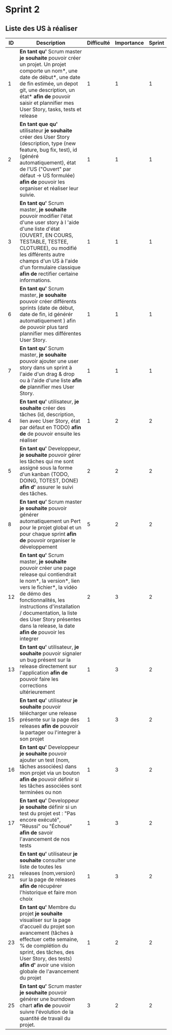 # Sprint 2

## Liste des US à réaliser

| ID | Description | Difficulté | Importance | Sprint |
| --- | -------------------------------------------------------------------------------------------------------------------------------------------------------------------------------------------------------------------------------------------------------------------------------------------------------------------------------- | ---------- | ---------- | ------ |
| 1 | **En tant qu'** Scrum master **je souhaite** pouvoir créer un projet. Un projet comporte un nom\*, une date de début*, une date de fin estimée, un depot git, une description, un état* **afin de** pouvoir saisir et plannifier mes User Story, tasks, tests et release | 1 | 1 | 1|
| 2 | **En tant que qu'** utilisateur **je souhaite** créer des User Story (description, type (new feature, bug fix, test), id (généré automatiquement), état de l'US ("Ouvert" par défaut -> US formulée) **afin de** pouvoir les organiser et réaliser leur suivie. | 1 | 1 | 1|
| 3 | **En tant qu'** Scrum master, **je souhaite** pouvoir modifier l'état d'une user story à l 'aide d'une liste d'état (OUVERT, EN COURS, TESTABLE, TESTEE, CLOTUREE), ou modifié les différents autre champs d'un US à l'aide d'un formulaire classique **afin de** rectifier certaine informations. | 1 | 1 | 1|
| 6 | **En tant qu'** Scrum master, **je souhaite** pouvoir créer différents sprints (date de début, date de fin, id générér automatiquement ) afin de pouvoir plus tard plannifier mes différentes User Story. | 1 | 1 | 1 |
| 7 | **En tant qu’** Scrum master, **je souhaite** pouvoir ajouter une user story dans un sprint à l'aide d'un drag & drop ou à l'aide d'une liste **afin de** plannifier mes User Story. | 1 | 1 | 1 |
| 4 | **En tant qu'** utilisateur, **je souhaite** créer des tâches (id, description, lien avec User Story, état par défaut en TODO) **afin de** de pouvoir ensuite les réaliser | 1 | 2 | 2|
| 5 | **En tant qu'** Developpeur, **je souhaite** pouvoir gérer les tâches qui me sont assigné sous la forme d'un kanban (TODO, DOING, TOTEST, DONE) **afin d'** assurer le suivi des tâches. | 2 | 2 | 2|
| 8 | **En tant qu’** Scrum master **je souhaite** pouvoir générer automatiquement un Pert pour le projet global et un pour chaque sprint **afin de** pouvoir organiser le développement | 5 | 2 | 2|
| 12 | **En tant qu'** Scrum master, **je souhaite** pouvoir créer une page release qui contiendrait le nom*, la version*, lien vers le fichier\*, la vidéo de démo des fonctionnalités, les instructions d'installation / documentation, la liste des User Story présentes dans la release, la date **afin de** pouvoir les integrer | 2 | 3| 2|
| 13 | **En tant qu'** utilisateur, **je souhaite** pouvoir signaler un bug présent sur la release directement sur l'application **afin de** pouvoir faire les corrections ultérieurement | 1 | 3 | 2|
| 15 | **En tant qu'** utilisateur **je souhaite** pouvoir télécharger une release présente sur la page des releases **afin de** pouvoir la partager ou l'integrer à son projet | 1 | 3| 2|
| 16 | **En tant qu'** Developpeur **je souhaite** pouvoir ajouter un test (nom, tâches associées) dans mon projet via un bouton **afin de** pouvoir définir si les tâches associées sont terminées ou non | 1 | 3| 2|
| 17 | **En tant qu'** Developpeur **je souhaite** définir si un test du projet est : "Pas encore exécuté", "Réussi" ou "Échoué" **afin de** savoir l'avancement de nos tests | 1 |3| 2|
| 21 | **En tant qu'** utilisateur **je souhaite** consulter une liste de toutes les releases (nom,version) sur la page de releases **afin de** récupérer l'historique et faire mon choix | 1 | 3| 2|
| 23 | **En tant qu'** Membre du projet **je souhaite** visualiser sur la page d'accueil du projet son avancement (tâches à effectuer cette semaine, % de complétion du sprint, des tâches, des User Story, des tests) **afin d'** avoir une vision globale de l'avancement du projet | 1 | 2| 2|
| 25 | **En tant qu'** Scrum master **je souhaite** pouvoir générer une burndown chart **afin de** pouvoir suivre l'évolution de la quantité de travail du projet. | 3 | 2| 2|